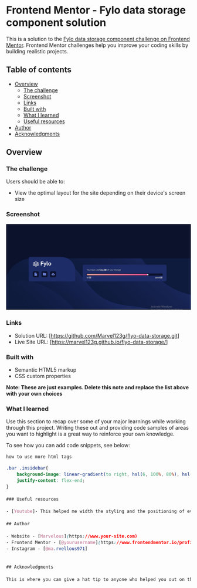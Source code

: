 # Frontend Mentor - Fylo data storage component solution

This is a solution to the [Fylo data storage component challenge on Frontend Mentor](https://www.frontendmentor.io/challenges/fylo-data-storage-component-1dZPRbV5n). Frontend Mentor challenges help you improve your coding skills by building realistic projects. 

## Table of contents

- [Overview](#overview)
  - [The challenge](#the-challenge)
  - [Screenshot](#screenshot)
  - [Links](#links)
  - [Built with](#built-with)
  - [What I learned](#what-i-learned)
  - [Useful resources](#useful-resources)
- [Author](#author)
- [Acknowledgments](#acknowledgments)


## Overview

### The challenge

Users should be able to:

- View the optimal layout for the site depending on their device's screen size

### Screenshot

![](screenshot.JPG)



### Links

- Solution URL: [https://github.com/Marvel123g/flyo-data-storage.git]
- Live Site URL: [https://marvel123g.github.io/flyo-data-storage/]

### Built with

- Semantic HTML5 markup
- CSS custom properties

**Note: These are just examples. Delete this note and replace the list above with your own choices**

### What I learned

Use this section to recap over some of your major learnings while working through this project. Writing these out and providing code samples of areas you want to highlight is a great way to reinforce your own knowledge.

To see how you can add code snippets, see below:

```html
how to use more html tags
```
```css
.bar .insidebar{
    background-image: linear-gradient(to right, hsl(6, 100%, 80%), hsl(335, 100%, 65%));
    justify-content: flex-end;
}

### Useful resources

- [Youtube]- This helped me width the styling and the positioning of everything.

## Author

- Website - [Marvelous](https://www.your-site.com)
- Frontend Mentor - [@yourusername](https://www.frontendmentor.io/profile/yourusername)
- Instagram - [@ma.rvellous971]


## Acknowledgments

This is where you can give a hat tip to anyone who helped you out on this project. Perhaps you worked in a team or got some inspiration from someone else's solution. This is the perfect place to give them some credit.
